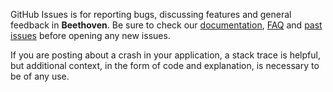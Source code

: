 GitHub Issues is for reporting bugs, discussing features and general feedback in **Beethoven**. Be sure to check our [documentation](http://cocoadocs.org/docsets/Beethoven), [FAQ](https://github.com/vadymmarkov/Beethoven/wiki/FAQ) and [past issues](https://github.com/vadymmarkov/Beethoven/issues?state=closed) before opening any new issues.

If you are posting about a crash in your application, a stack trace is helpful, but additional context, in the form of code and explanation, is necessary to be of any use.
